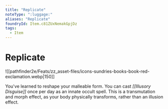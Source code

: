 ```yaml
---
title: "Replicate"
noteType: ":luggage:"
aliases: "Replicate"
foundryId: Item.c81ZUxNemakGpjDz
tags:
  - Item
---
```


# Replicate
![[pathfinder2e/Feats/zz_asset-files/icons-sundries-books-book-red-exclamation.webp|150]]

You've learned to reshape your malleable form. You can cast _[[Illusory Disguise]]_ once per day as an innate occult spell. This is a transmutation and morph effect, as your body physically transforms, rather than an illusion effect.
